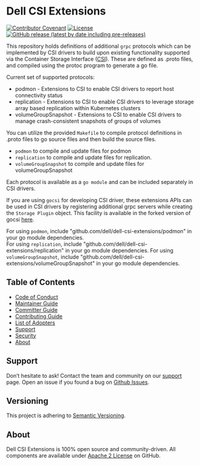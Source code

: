 # Dell CSI Extensions

[![Contributor Covenant](https://img.shields.io/badge/Contributor%20Covenant-v2.0%20adopted-ff69b4.svg)](docs/CODE_OF_CONDUCT.md)
[![License](https://img.shields.io/github/license/dell/dell-csi-extensions)](LICENSE)
[![GitHub release (latest by date including pre-releases)](https://img.shields.io/github/v/release/dell/dell-csi-extensions?include_prereleases&label=latest&style=flat-square)](https://github.com/dell/dell-csi-extensions/releases/latest)

This repository holds definitions of additional `grpc` protocols which can be implemented by CSI drivers to build upon existing
functionality supported via the Container Storage Interface ([CSI](https://github.com/container-storage-interface/spec)).
These are defined as .proto files, and compiled using the protoc program to generate a go file.

Current set of supported protocols:

* podmon -  Extensions to CSI to enable CSI drivers to report host connectivity status
* replication - Extensions to CSI to enable CSI drivers to leverage storage array based
 replication within Kubernetes clusters
* volumeGroupSnapshot - Extensions to CSI to enable CSI drivers to manage crash-consistent snapshots of groups of volumes

You can utilize the provided `Makefile` to compile protocol definitions in .proto files to go source files and then build
the source files.

* `podmon` to compile and update files for podmon
* `replication` to compile and update files for replication.
* `volumeGroupSnapshot` to compile and update files for volumeGroupSnapshot

Each protocol is available as a `go module` and can be included separately in CSI drivers.

If you are using `gocsi` for developing CSI driver, these extensions APIs can be used in CSI drivers by registering additional grpc servers while creating the `Storage Plugin` object.
This facility is available in the forked version of gocsi [here](https://github.com/dell/gocsi).

For using `podmon`, include "github.com/dell/dell-csi-extensions/podmon" in your go module dependencies.  
For using `replication`, include "github.com/dell/dell-csi-extensions/replication" in your go module dependencies.
For using `volumeGroupSnapshot`, include "github.com/dell/dell-csi-extensions/volumeGroupSnapshot" in your go module dependencies.

## Table of Contents

* [Code of Conduct](https://github.com/dell/csm/blob/main/docs/CODE_OF_CONDUCT.md)
* [Maintainer Guide](https://github.com/dell/csm/blob/main/docs/MAINTAINER_GUIDE.md)
* [Committer Guide](https://github.com/dell/csm/blob/main/docs/COMMITTER_GUIDE.md)
* [Contributing Guide](https://github.com/dell/csm/blob/main/docs/CONTRIBUTING.md)
* [List of Adopters](https://github.com/dell/csm/blob/main/docs/ADOPTERS.md)
* [Support](https://github.com/dell/csm/blob/main/docs/SUPPORT.md)
* [Security](https://github.com/dell/csm/blob/main/docs/SECURITY.md)
* [About](#about)

## Support

Don’t hesitate to ask! Contact the team and community on our [support](./docs/SUPPORT.md) page.
Open an issue if you found a bug on [Github Issues](https://github.com/dell/dell-csi-extensions/issues).

## Versioning

This project is adhering to [Semantic Versioning](https://semver.org/).

## About

Dell CSI Extensions is 100% open source and community-driven. All components are available
under [Apache 2 License](https://www.apache.org/licenses/LICENSE-2.0.html) on
GitHub.
